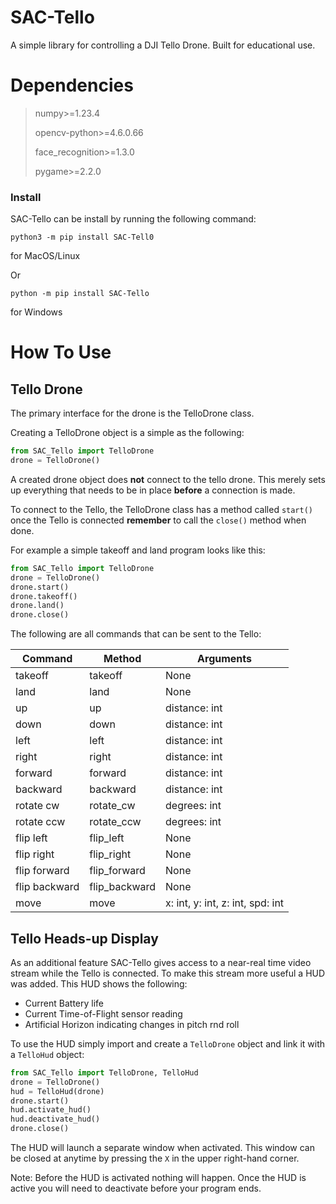 # SAC-Tello
A simple library for controlling a DJI Tello Drone. Built for educational use.

# Dependencies

> numpy>=1.23.4
> 
> opencv-python>=4.6.0.66
> 
> face_recognition>=1.3.0
> 
> pygame>=2.2.0

### Install
SAC-Tello can be install by running the following command:
```commandline
python3 -m pip install SAC-Tell0
```
for MacOS/Linux

Or
```commandline
python -m pip install SAC-Tello
```
for Windows

# How To Use

## Tello Drone

The primary interface for the drone is the TelloDrone class.

Creating a TelloDrone object is a simple as the following:
```python
from SAC_Tello import TelloDrone
drone = TelloDrone()
``` 

A created drone object does **not** connect to the tello drone. This merely
sets up everything that needs to be in place **before** a connection is made.

To connect to the Tello, the TelloDrone class has a method called `start()`
once the Tello is connected **remember** to call the `close()` method when
done.

For example a simple takeoff and land program looks like this:
```python
from SAC_Tello import TelloDrone
drone = TelloDrone()
drone.start()
drone.takeoff()
drone.land()
drone.close()
```

The following are all commands that can be sent to the Tello:

| Command        | Method        | Arguments                        |
|----------------|---------------|----------------------------------| 
| takeoff        | takeoff       | None                             |
| land           | land          | None                             |
| up             | up            | distance: int                    |
| down           | down          | distance: int                    |
| left           | left          | distance: int                    |
| right          | right         | distance: int                    |
| forward        | forward       | distance: int                    |
| backward       | backward      | distance: int                    |
| rotate cw      | rotate_cw     | degrees: int                     |
| rotate ccw     | rotate_ccw    | degrees: int                     |
| flip left      | flip_left     | None                             |
| flip right     | flip_right    | None                             |
| flip forward   | flip_forward  | None                             |
| flip backward  | flip_backward | None                             |
| move           | move          | x: int, y: int, z: int, spd: int |

## Tello Heads-up Display

As an additional feature SAC-Tello gives access to a near-real time video
stream while the Tello is connected. To make this stream more useful a
HUD was added. This HUD shows the following:
- Current Battery life
- Current Time-of-Flight sensor reading
- Artificial Horizon indicating changes in pitch rnd roll

To use the HUD simply import and create a `TelloDrone` object and link it
with a `TelloHud` object:
```python
from SAC_Tello import TelloDrone, TelloHud
drone = TelloDrone()
hud = TelloHud(drone)
drone.start()
hud.activate_hud()
hud.deactivate_hud()
drone.close()
```

The HUD will launch a separate window when activated. This window can be
closed at anytime by pressing the `X` in the upper right-hand corner.

Note: Before the HUD is activated nothing will happen. Once the HUD is
active you will need to deactivate before your program ends.